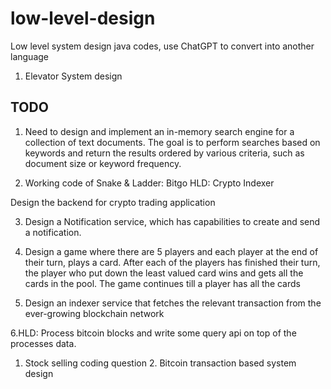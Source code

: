 # low-level-design
Low level system design java codes, use ChatGPT to convert into another language

1. Elevator System design

## TODO
1. Need to design and implement an in-memory search engine for a collection of text documents. The goal is to perform searches based on keywords and return the results ordered by various criteria, such as document size or keyword frequency.


2. Working code of Snake & Ladder: Bitgo
HLD: Crypto Indexer

 Design the backend for crypto trading application


 3. Design a Notification service, which has capabilities to create and send a notification.


 4. Design a game where there are 5 players and each player at the end of their turn, plays a card. After each of the players has finished their turn, the player who put down the least valued card wins and gets all the cards in the pool. The game continues till a player has all the cards


 5. Design an indexer service that fetches the relevant transaction from the ever-growing blockchain network

 6.HLD: Process bitcoin blocks and write some query api on top of the processes data.

1. Stock selling coding question 2. Bitcoin transaction based system design